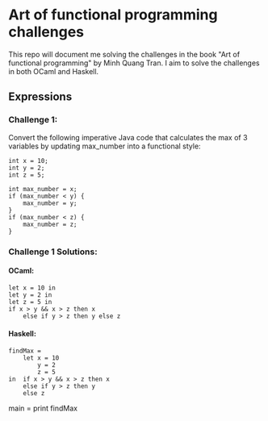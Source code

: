 # Art of functional programming challenges

This repo will document me solving the challenges in the book "Art of functional programming" by Minh Quang Tran. I aim to solve the challenges in both OCaml and Haskell.

## Expressions

### Challenge 1: 
Convert the following imperative Java code that calculates the max of 3 variables by updating max_number 
into a functional style:

    int x = 10;
    int y = 2;
    int z = 5;

    int max_number = x;
    if (max_number < y) {
        max_number = y;
    }
    if (max_number < z) {
        max_number = z;
    }

### Challenge 1 Solutions:
#### OCaml: 

    let x = 10 in 
    let y = 2 in 
    let z = 5 in
    if x > y && x > z then x 
        else if y > z then y else z

#### Haskell:
    findMax = 
        let x = 10
            y = 2
            z = 5
    in  if x > y && x > z then x
        else if y > z then y
        else z

main = print findMax 
